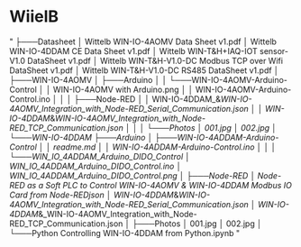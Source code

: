 # WiielB

"
├───Datasheet
│       Wittelb WIN-IO-4AOMV Data Sheet v1.pdf
│       Wittelb WIN-IO-4DDAM CE Data Sheet v1.pdf
│       Wittelb WIN-T&H+IAQ-IOT sensor-V1.0 DataSheet v1.pdf
│       Wittelb WIN-T&H-V1.0-DC Modbus TCP over Wifi DataSheet v1.pdf
│       Wittelb WIN-T&H-V1.0-DC RS485 DataSheet v1.pdf
│
├───WIN-IO-4AOMV
│   ├───Arduino
│   │   └───WIN-IO-4AOMV-Arduino-Control
│   │           WIN-IO-4AOMV with Arduino.png
│   │           WIN-IO-4AOMV-Arduino-Control.ino
│   │
│   ├───Node-RED
│   │       WIN-IO-4DDAM_&_WIN-IO-4AOMV_Integration_with_Node-RED_Serial_Communication.json
│   │       WIN-IO-4DDAM_&_WIN-IO-4AOMV_Integration_with_Node-RED_TCP_Communication.json
│   │
│   └───Photos
│           001.jpg
│           002.jpg
│
└───WIN-IO-4DDAM
    ├───Arduino
    │   ├───WIN-IO-4ADDAM-Arduino-Control
    │   │       readme.md
    │   │       WIN-IO-4ADDAM-Arduino-Control.ino
    │   │
    │   └───WIN_IO_4ADDAM_Arduino_DIDO_Control
    │           WIN_IO_4ADDAM_Arduino_DIDO_Control.ino
    │           WIN_IO_4ADDAM_Arduino_DIDO_Control.png
    │
    ├───Node-RED
    │       Node-RED as a Soft PLC to Control WIN-IO-4AOMV & WIN-IO-4DDAM Modbus IO Card from Node-REDjson
    │       WIN-IO-4DDAM_&_WIN-IO-4AOMV_Integration_with_Node-RED_Serial_Communication.json
    │       WIN-IO-4DDAM_&_WIN-IO-4AOMV_Integration_with_Node-RED_TCP_Communication.json
    │
    ├───Photos
    │       001.jpg
    │       002.jpg
    │
    └───Python
            Controlling WIN-IO-4DDAM from Python.ipynb
"